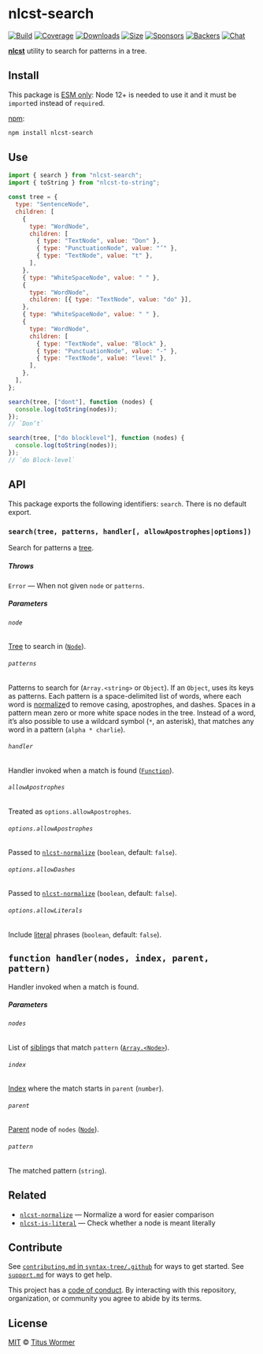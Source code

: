 # nlcst-search

[![Build][build-badge]][build] [![Coverage][coverage-badge]][coverage]
[![Downloads][downloads-badge]][downloads] [![Size][size-badge]][size]
[![Sponsors][sponsors-badge]][collective]
[![Backers][backers-badge]][collective] [![Chat][chat-badge]][chat]

[**nlcst**][nlcst] utility to search for patterns in a tree.

## Install

This package is
[ESM only](https://gist.github.com/sindresorhus/a39789f98801d908bbc7ff3ecc99d99c):
Node 12+ is needed to use it and it must be `import`ed instead of `require`d.

[npm][npm]:

```sh
npm install nlcst-search
```

## Use

```js
import { search } from "nlcst-search";
import { toString } from "nlcst-to-string";

const tree = {
  type: "SentenceNode",
  children: [
    {
      type: "WordNode",
      children: [
        { type: "TextNode", value: "Don" },
        { type: "PunctuationNode", value: "’" },
        { type: "TextNode", value: "t" },
      ],
    },
    { type: "WhiteSpaceNode", value: " " },
    {
      type: "WordNode",
      children: [{ type: "TextNode", value: "do" }],
    },
    { type: "WhiteSpaceNode", value: " " },
    {
      type: "WordNode",
      children: [
        { type: "TextNode", value: "Block" },
        { type: "PunctuationNode", value: "-" },
        { type: "TextNode", value: "level" },
      ],
    },
  ],
};

search(tree, ["dont"], function (nodes) {
  console.log(toString(nodes));
});
// `Don’t`

search(tree, ["do blocklevel"], function (nodes) {
  console.log(toString(nodes));
});
// `do Block-level`
```

## API

This package exports the following identifiers: `search`. There is no default
export.

### `search(tree, patterns, handler[, allowApostrophes|options])`

Search for patterns a [tree][tree].

##### Throws

`Error` — When not given `node` or `patterns`.

##### Parameters

###### `node`

[Tree][Tree] to search in ([`Node`][node]).

###### `patterns`

Patterns to search for (`Array.<string>` or `Object`). If an `Object`, uses its
keys as patterns. Each pattern is a space-delimited list of words, where each
word is [normalize][normalize]d to remove casing, apostrophes, and dashes.
Spaces in a pattern mean zero or more white space nodes in the tree. Instead of
a word, it’s also possible to use a wildcard symbol (`*`, an asterisk), that
matches any word in a pattern (`alpha * charlie`).

###### `handler`

Handler invoked when a match is found ([`Function`][fn-handler]).

###### `allowApostrophes`

Treated as `options.allowApostrophes`.

###### `options.allowApostrophes`

Passed to [`nlcst-normalize`][normalize] (`boolean`, default: `false`).

###### `options.allowDashes`

Passed to [`nlcst-normalize`][normalize] (`boolean`, default: `false`).

###### `options.allowLiterals`

Include [literal][literal] phrases (`boolean`, default: `false`).

## `function handler(nodes, index, parent, pattern)`

Handler invoked when a match is found.

##### Parameters

###### `nodes`

List of [sibling][sibling]s that match `pattern` ([`Array.<Node>`][node]).

###### `index`

[Index][Index] where the match starts in `parent` (`number`).

###### `parent`

[Parent][Parent] node of `nodes` ([`Node`][node]).

###### `pattern`

The matched pattern (`string`).

## Related

- [`nlcst-normalize`](https://github.com/syntax-tree/nlcst-normalize) —
  Normalize a word for easier comparison
- [`nlcst-is-literal`](https://github.com/syntax-tree/nlcst-is-literal) — Check
  whether a node is meant literally

## Contribute

See [`contributing.md` in `syntax-tree/.github`][contributing] for ways to get
started. See [`support.md`][support] for ways to get help.

This project has a [code of conduct][coc]. By interacting with this repository,
organization, or community you agree to abide by its terms.

## License

[MIT][license] © [Titus Wormer][author]

<!-- Definitions -->

[build-badge]: https://github.com/syntax-tree/nlcst-search/workflows/main/badge.svg
[build]: https://github.com/syntax-tree/nlcst-search/actions
[coverage-badge]: https://img.shields.io/codecov/c/github/syntax-tree/nlcst-search.svg
[coverage]: https://codecov.io/github/syntax-tree/nlcst-search
[downloads-badge]: https://img.shields.io/npm/dm/nlcst-search.svg
[downloads]: https://www.npmjs.com/package/nlcst-search
[size-badge]: https://img.shields.io/bundlephobia/minzip/nlcst-search.svg
[size]: https://bundlephobia.com/result?p=nlcst-search
[sponsors-badge]: https://opencollective.com/unified/sponsors/badge.svg
[backers-badge]: https://opencollective.com/unified/backers/badge.svg
[collective]: https://opencollective.com/unified
[chat-badge]: https://img.shields.io/badge/chat-discussions-success.svg
[chat]: https://github.com/syntax-tree/unist/discussions
[npm]: https://docs.npmjs.com/cli/install
[license]: license
[author]: https://wooorm.com
[contributing]: https://github.com/syntax-tree/.github/blob/HEAD/contributing.md
[support]: https://github.com/syntax-tree/.github/blob/HEAD/support.md
[coc]: https://github.com/syntax-tree/.github/blob/HEAD/code-of-conduct.md
[nlcst]: https://github.com/syntax-tree/nlcst
[node]: https://github.com/syntax-tree/unist#node
[literal]: https://github.com/syntax-tree/nlcst-is-literal
[normalize]: https://github.com/syntax-tree/nlcst-normalize
[fn-handler]: #function-handlernodes-index-parent-pattern
[tree]: https://github.com/syntax-tree/unist#tree
[sibling]: https://github.com/syntax-tree/unist#sibling
[index]: https://github.com/syntax-tree/unist#index
[parent]: https://github.com/syntax-tree/unist#parent-1
